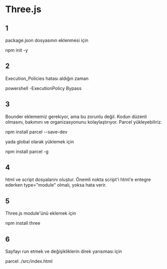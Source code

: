 # Three.js

## 1

package.json dosyasının eklenmesi için

npm init -y

## 2

Execution_Policies hatası aldığın zaman

powershell -ExecutionPolicy Bypass

## 3

Bounder eklememiz gerekiyor, ama bu zorunlu değil. Kodun düzenli olmasını, bakımını ve organizasyonunu kolaylaştırıyor. Parcel yükleyebiliriz.

npm install parcel --save-dev

yada global olarak yüklemek için

npm install parcel -g

## 4

html ve script dosyalarını oluştur. Önemli nokta script'i html'e entegre ederken type="module" olmalı, yoksa hata verir.

<script src="./js/script.js" type="module"></script>

## 5

Three.js module'ünü eklemek için

npm install three

## 6

Sayfayı run etmek ve değişikliklerin direk yansıması için

parcel ./src/index.html